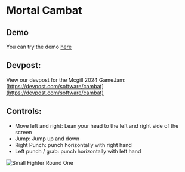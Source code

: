 # Mortal Cambat

## Demo
You can try the demo [here](https://eliedabdo.github.io/CodeJam2024/)

## Devpost:

View our devpost for the Mcgill 2024 GameJam: [https://devpost.com/software/cambat](https://devpost.com/software/cambat)

## Controls:
- Move left and right: Lean your head to the left and right side of the screen
- Jump: Jump up and down 
- Right Punch: punch horizontally with right hand
- Left punch / grab: punch horizontally with left hand



![Small Fighter Round One](https://img.itch.zone/aW1hZ2UvMTY4NTE3My85OTI1MzY3LnBuZw==/original/vN%2BAjd.png)

